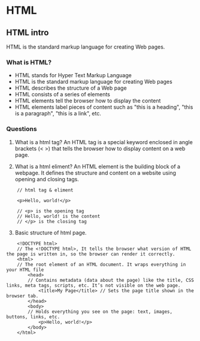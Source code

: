 # HTML

## HTML intro

HTML is the standard markup language for creating Web pages.

### What is HTML?

- HTML stands for Hyper Text Markup Language
- HTML is the standard markup language for creating Web pages
- HTML describes the structure of a Web page
- HTML consists of a series of elements
- HTML elements tell the browser how to display the content
- HTML elements label pieces of content such as "this is a heading", "this is a paragraph", "this is a link", etc.

### Questions

1. What is a html tag?
   An HTML tag is a special keyword enclosed in angle brackets (< >) that tells the browser how to display content on a web page.

2. What is a html eliment?
   An HTML element is the building block of a webpage. It defines the structure and content on a website using opening and closing tags.

```
    // html tag & eliment

    <p>Hello, world!</p>

    // <p> is the opening tag
    // Hello, world! is the content
    // </p> is the closing tag
```

3. Basic structure of html page.

```
    <!DOCTYPE html>
    // The <!DOCTYPE html>, It tells the browser what version of HTML the page is written in, so the browser can render it correctly.
    <html>
    // The root element of an HTML document. It wraps everything in your HTML file
        <head>
        // Contains metadata (data about the page) like the title, CSS links, meta tags, scripts, etc. It’s not visible on the web page.
            <title>My Page</title> // Sets the page title shown in the browser tab.
        </head>
        <body>
        // Holds everything you see on the page: text, images, buttons, links, etc.
            <p>Hello, world!</p>
        </body>
    </html>
```
